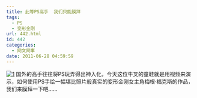 ```yaml
---
title: 此等PS高手  我们只能膜拜
tags:
  - PS
  - 变形金刚
url: 442.html
id: 442
categories:
  - 网文网事
date: 2011-06-28 04:59:59
---
```


[![](http://ccc5.cc/wp-content/uploads/2011/06/11.png "1")](http://ccc5.cc/wp-content/uploads/2011/06/11.png) 国外的高手往往将PS玩弄得出神入化，今天这位牛叉的童鞋就是用视频来演示，如何使用PS手绘一幅堪比照片般真实的变形金刚女主角梅根·福克斯的作品，我们来膜拜一下吧……